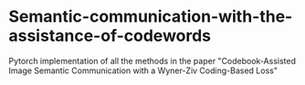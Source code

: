# Semantic-communication-with-the-assistance-of-codewords
Pytorch implementation of all the methods in the paper "Codebook-Assisted Image Semantic Communication with a Wyner-Ziv Coding-Based Loss"
